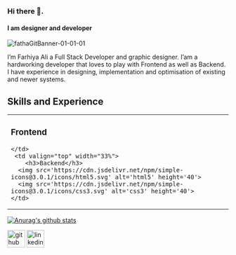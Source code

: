 ### Hi there 👋.
#### I am designer and developer

![fathaGitBanner-01-01-01](https://user-images.githubusercontent.com/54309710/102718127-cd58eb00-42e6-11eb-9640-9b357ed2ed63.png)


I’m Farhiya Ali a Full Stack Developer and graphic designer. I’am a hardworking developer that loves to play with Frontend as well as Backend. I have experience in designing, implementation and optimisation of existing and newer systems.

## Skills and Experience 
<table>
  <tbody>
     <tr>
    <td valign="top" width="33%">
      <h3>Frontend</h3>

   
    </td>
     <td valign="top" width="33%">
        <h3>Backend</h3>
      <img src='https://cdn.jsdelivr.net/npm/simple-icons@3.0.1/icons/html5.svg' alt='html5' height='40'>
      <img src='https://cdn.jsdelivr.net/npm/simple-icons@3.0.1/icons/css3.svg' alt='css3' height='40'>
    </td>
  </tr>
  </tbody>
 
 </table>
  



[![Anurag's github stats](https://github-readme-stats.vercel.app/api?username=fabaal)](https://github.com/anuraghazra/github-readme-stats)


[<img src='https://cdn.jsdelivr.net/npm/simple-icons@3.0.1/icons/github.svg' alt='github' height='40'>](https://github.com/https://github.com/fabaal)  [<img src='https://cdn.jsdelivr.net/npm/simple-icons@3.0.1/icons/linkedin.svg' alt='linkedin' height='40'>](https://www.linkedin.com/in/https://www.linkedin.com/in/farhiyaaaa//) 


